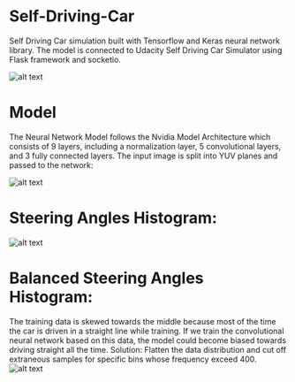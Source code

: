 # Self-Driving-Car
Self Driving Car simulation built with Tensorflow and Keras neural network library.
The model is connected to Udacity Self Driving Car Simulator using Flask framework and socketio.



![alt text](https://i.imgur.com/cWUbB2i.png)


# Model
The Neural Network Model follows the Nvidia Model Architecture which consists of 9 layers, including a normalization layer, 5 convolutional layers, and 3 fully connected layers. The input image is split into YUV planes and passed to the network:



![alt text](https://i.imgur.com/2KHVCd2.png)





# Steering Angles Histogram:

![alt text](https://i.imgur.com/uOXkYDi.png)

# Balanced Steering Angles Histogram:
The training data is skewed towards the middle because most of the time the car is driven in a straight line while training.
If we train the convolutional neural network based on this data, the model could become biased towards driving straight all the time.
Solution: Flatten the data distribution and cut off extraneous samples for specific bins whose frequency exceed 400.
![alt text](https://i.imgur.com/zDSQNv5.png)
